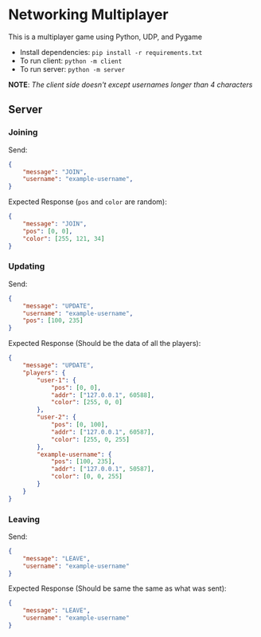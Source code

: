# Networking Multiplayer
This is a multiplayer game using Python, UDP, and Pygame

* Install dependencies: `pip install -r requirements.txt`
* To run client: `python -m client`
* To run server: `python -m server`

**NOTE**: *The client side doesn't except usernames longer than 4 characters* 

## Server

### Joining

Send:
```json
{
    "message": "JOIN",
    "username": "example-username",
}
```



Expected Response (`pos` and `color` are random):
```json
{
    "message": "JOIN", 
    "pos": [0, 0],
    "color": [255, 121, 34]
}
```

### Updating

Send:
```json
{
    "message": "UPDATE",
    "username": "example-username",
    "pos": [100, 235]
}
```

Expected Response (Should be the data of all the players):
```json
{
    "message": "UPDATE",
    "players": {
        "user-1": {
            "pos": [0, 0],
            "addr": ["127.0.0.1", 60588],
            "color": [255, 0, 0]
        },
        "user-2": {
            "pos": [0, 100],
            "addr": ["127.0.0.1", 60587],
            "color": [255, 0, 255]
        },
        "example-username": {
            "pos": [100, 235],
            "addr": ["127.0.0.1", 50587],
            "color": [0, 0, 255]
        }
    }
}
```


### Leaving

Send:
```json
{
    "message": "LEAVE",
    "username": "example-username"
}
```

Expected Response (Should be same the same as what was sent):
```json
{
    "message": "LEAVE",
    "username": "example-username"
}
```
